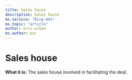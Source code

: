 ```yaml
---
title: Sales house
description: Sales house
ms.service: "Bing-Ads"
ms.topic: "article"
author: eric-urban
ms.author: eur
---
```


# Sales house

**What it is:**    The sales house involved in facilitating the deal.


